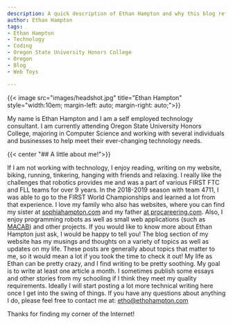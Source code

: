 ```yaml
---
description: A quick description of Ethan Hampton and why this blog reflects the passions that Ethan Hampton has for the world
author: Ethan Hampton
tags:
- Ethan Hampton
- Technology
- Coding
- Oregon State University Honors College
- Oregon
- Blog
- Web Toys

---
```

{{< image src="images/headshot.jpg" title="Ethan Hampton" style="width:10em; margin-left: auto; margin-right: auto;">}}


My name is Ethan Hampton and I am a self employed technology consultant. I am currently attending Oregon State University Honors College, majoring in Computer Science and working with several individuals and businesses to help meet their ever-changing technology needs.

{{< center "## A little about me!">}}

If I am not working with technology, I enjoy reading, writing on my website, biking, running, tinkering, hanging with friends and relaxing. I really like the challenges that robotics provides me and was a part of various FIRST FTC and FLL teams for over 9 years. In the 2018-2019 season with team 4711, I was able to go to the FIRST World Championships and learned a lot from that experience. I love my family who also has websites, where you can find my sister at [sophiahampton.com](https://sophiahampton.com) and my father [at procareering.com](http://www.procareering.com/). Also, I enjoy programming robots as well as small web applications (such as [MACAB](https://abday.ethohampton.com/?utm_source=website&utm_medium=link&utm_campaign=EthanHamptonHomePage)) and other projects. If you would like to know more about Ethan Hampton just ask, I would be happy to tell you! The blog section of my website has my musings and thoughts on a variety of topics as well as updates on my life. These posts are generally about topics that matter to me, so it would mean a lot if you took the time to check it out! My life as Ethan can be pretty crazy, and I find writing to be pretty soothing. My goal is to write at least one article a month. I sometimes publish some essays and other stories from my schooling if I think they meet my quality requirements. Ideally I will start posting a lot more technical writing here once I get into the swing of things. If you have any questions about anything I do, please feel free to contact me at: etho@ethohampton.com

Thanks for finding my corner of the Internet!
